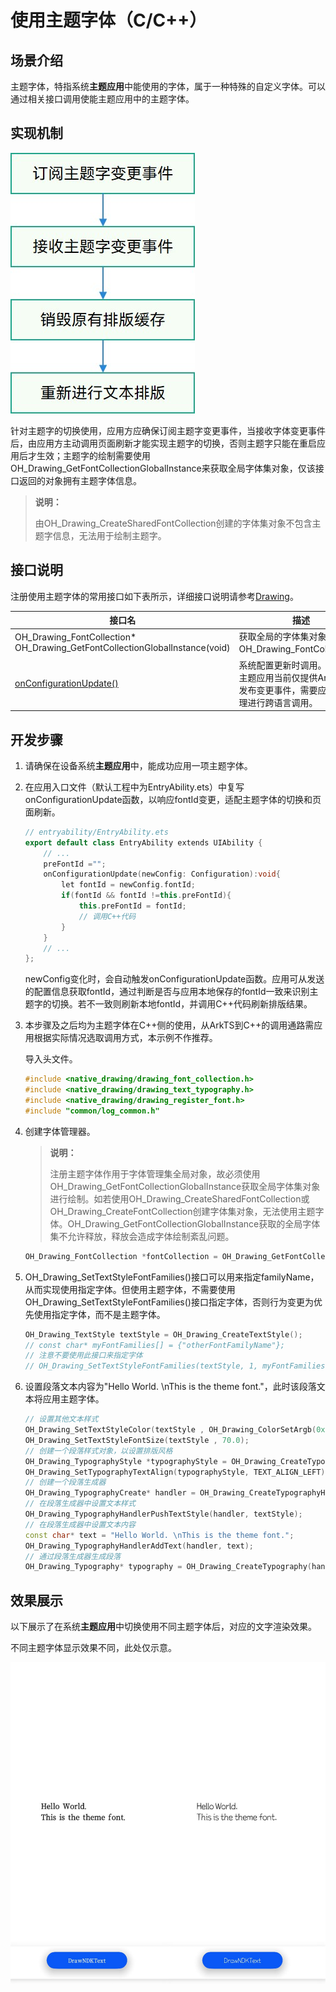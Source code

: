# 使用主题字体（C/C++）


## 场景介绍

主题字体，特指系统**主题应用**中能使用的字体，属于一种特殊的自定义字体。可以通过相关接口调用使能主题应用中的主题字体。


## 实现机制

![themeText_native](figures/themeText_native.jpg)

针对主题字的切换使用，应用方应确保订阅主题字变更事件，当接收字体变更事件后，由应用方主动调用页面刷新才能实现主题字的切换，否则主题字只能在重启应用后才生效；主题字的绘制需要使用OH_Drawing_GetFontCollectionGlobalInstance来获取全局字体集对象，仅该接口返回的对象拥有主题字体信息。

> **说明：**
>
> 由OH_Drawing_CreateSharedFontCollection创建的字体集对象不包含主题字信息，无法用于绘制主题字。


## 接口说明

注册使用主题字体的常用接口如下表所示，详细接口说明请参考[Drawing](../reference/apis-arkgraphics2d/_drawing.md)。

| 接口名 | 描述 |
| -------- | -------- |
| OH_Drawing_FontCollection\* OH_Drawing_GetFontCollectionGlobalInstance(void) | 获取全局的字体集对象OH_Drawing_FontCollection。 |
| [onConfigurationUpdate()](../reference/apis-ability-kit/js-apis-app-ability-ability.md#abilityonconfigurationupdate) | 系统配置更新时调用。<br/>主题应用当前仅提供ArkTS接口发布变更事件，需要应用自行处理进行跨语言调用。 |


## 开发步骤

1. 请确保在设备系统**主题应用**中，能成功应用一项主题字体。

2. 在应用入口文件（默认工程中为EntryAbility.ets）中复写onConfigurationUpdate函数，以响应fontId变更，适配主题字体的切换和页面刷新。

   ```c++
   // entryability/EntryAbility.ets
   export default class EntryAbility extends UIAbility {
       // ...  
       preFontId ="";
       onConfigurationUpdate(newConfig: Configuration):void{
           let fontId = newConfig.fontId;
           if(fontId && fontId !=this.preFontId){
               this.preFontId = fontId;
               // 调用C++代码
           }
       }
       // ...
   };
   ```

   newConfig变化时，会自动触发onConfigurationUpdate函数。应用可从发送的配置信息获取fontId，通过判断是否与应用本地保存的fontId一致来识别主题字的切换。若不一致则刷新本地fontId，并调用C++代码刷新排版结果。

3. 本步骤及之后均为主题字体在C++侧的使用，从ArkTS到C++的调用通路需应用根据实际情况选取调用方式，本示例不作推荐。

   导入头文件。
   
   ```c++
   #include <native_drawing/drawing_font_collection.h>
   #include <native_drawing/drawing_text_typography.h>
   #include <native_drawing/drawing_register_font.h>
   #include "common/log_common.h"
   ```
   
4. 创建字体管理器。

   > **说明：**
   >
   > 注册主题字体作用于字体管理集全局对象，故必须使用OH_Drawing_GetFontCollectionGlobalInstance获取全局字体集对象进行绘制。如若使用OH_Drawing_CreateSharedFontCollection或OH_Drawing_CreateFontCollection创建字体集对象，无法使用主题字体。OH_Drawing_GetFontCollectionGlobalInstance获取的全局字体集不允许释放，释放会造成字体绘制紊乱问题。

   ```c++
   OH_Drawing_FontCollection *fontCollection = OH_Drawing_GetFontCollectionGlobalInstance();
   ```

5. OH_Drawing_SetTextStyleFontFamilies()接口可以用来指定familyName，从而实现使用指定字体。但使用主题字体，不需要使用OH_Drawing_SetTextStyleFontFamilies()接口指定字体，否则行为变更为优先使用指定字体，而不是主题字体。

   ```c++
   OH_Drawing_TextStyle textStyle = OH_Drawing_CreateTextStyle();
   // const char* myFontFamilies[] = {"otherFontFamilyName"};
   // 注意不要使用此接口来指定字体
   // OH_Drawing_SetTextStyleFontFamilies(textStyle, 1, myFontFamilies);
   ```

6. 设置段落文本内容为"Hello World. \nThis is the theme font."，此时该段落文本将应用主题字体。

   ```c++
   // 设置其他文本样式
   OH_Drawing_SetTextStyleColor(textStyle , OH_Drawing_ColorSetArgb(0xFF, 0x00, 0x00, 0x00));
   OH_Drawing_SetTextStyleFontSize(textStyle , 70.0);
   // 创建一个段落样式对象，以设置排版风格
   OH_Drawing_TypographyStyle *typographyStyle = OH_Drawing_CreateTypographyStyle();
   OH_Drawing_SetTypographyTextAlign(typographyStyle, TEXT_ALIGN_LEFT); // 设置段落样式为左对齐
   // 创建一个段落生成器
   OH_Drawing_TypographyCreate* handler = OH_Drawing_CreateTypographyHandler(typographyStyle, fontCollection);
   // 在段落生成器中设置文本样式
   OH_Drawing_TypographyHandlerPushTextStyle(handler, textStyle);
   // 在段落生成器中设置文本内容
   const char* text = "Hello World. \nThis is the theme font.";
   OH_Drawing_TypographyHandlerAddText(handler, text);
   // 通过段落生成器生成段落
   OH_Drawing_Typography* typography = OH_Drawing_CreateTypography(handler);
   ```

## 效果展示

以下展示了在系统**主题应用**中切换使用不同主题字体后，对应的文字渲染效果。

不同主题字体显示效果不同，此处仅示意。

![themeFont_native](figures/themeFont_native.png)